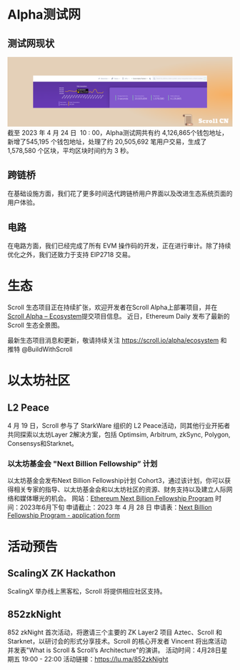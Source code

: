 
# Alpha测试网
## 测试网现状
![](img/12-0.png)
截至 2023 年 4 月 24 日  10 : 00，Alpha测试网共有约 4,126,865个钱包地址，新增了545,195 个钱包地址，处理了约 20,505,692 笔用户交易，生成了 1,578,580 个区块，平均区块时间约为 3 秒。
## 跨链桥
在基础设施方面，我们花了更多时间迭代跨链桥用户界面以及改进生态系统页面的用户体验。
## 电路
在电路方面，我们已经完成了所有 EVM 操作码的开发，正在进行审计。除了持续优化之外，我们还致力于支持 EIP2718 交易。

# 生态

Scroll 生态项目正在持续扩张，欢迎开发者在Scroll Alpha上部署项目，并在[Scroll Alpha – Ecosystem](https://scroll.io/alpha/ecosystem)提交项目信息。
近日，Ethereum Daily 发布了最新的 Scroll 生态全景图。

最新生态项目消息和更新，敬请持续关注 https://scroll.io/alpha/ecosystem 和推特 @BuildWithScroll


# 以太坊社区
## L2 Peace
4 月 19 日，Scroll 参与了 StarkWare 组织的 L2 Peace活动，同其他行业开拓者共同探索以太坊Layer 2解决方案，包括 Optimsim, Arbitrum, zkSync, Polygon, Consensys和Starknet。


### 以太坊基金会 "Next Billion Fellowship” 计划

以太坊基金会发布Next Billion Fellowship计划 Cohort3，通过该计划，你可以获得相关专家的指导、以太坊基金会和以太坊社区的资源、财务支持以及建立人际网络和媒体曝光的机会。
网站：[Ethereum Next Billion Fellowship Program](https://fellowship.ethereum.foundation/)
时间：2023年6月下旬
申请截止：2023 年 4 月 28 日
申请表：[Next Billion Fellowship Program - application form](https://nextbillionfellowship.paperform.co/)


# 活动预告
## ScalingX ZK Hackathon
ScalingX 举办线上黑客松，Scroll 将提供相应社区支持。


## 852zkNight
852 zkNight 首次活动，将邀请三个主要的 ZK Layer2 项目 Aztec、Scroll 和 Starknet，以研讨会的形式分享技术。Scroll 的核心开发者 Vincent 将出席活动并发表"What is Scroll & Scroll’s Architecture"的演讲。
活动时间：4月28日星期五 19:00 - 22:00
活动链接：https://lu.ma/852zkNight

